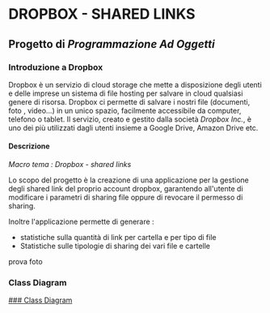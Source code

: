 # **DROPBOX - SHARED LINKS**


## Progetto di *Programmazione Ad Oggetti*


### Introduzione a Dropbox
Dropbox è un servizio di cloud storage che mette a disposizione degli utenti e delle imprese un sistema di file hosting per salvare in cloud qualsiasi genere di risorsa.
Dropbox ci permette di salvare i nostri file (documenti, foto , video...) in un unico spazio, facilmente accessibile da computer, telefono o tablet.
Il servizio, creato e gestito dalla società *Dropbox Inc.*, è uno dei più utilizzati dagli utenti insieme a Google Drive, Amazon Drive etc.


#### Descrizione
*Macro tema : Dropbox - shared links*

Lo scopo del progetto è la creazione di una applicazione per la gestione degli shared link del proprio account dropbox, garantendo all'utente di modificare i parametri di sharing file oppure di revocare il permesso di sharing.

Inoltre l'applicazione permette di generare : 
* statistiche sulla quantità di link per cartella e per tipo di file
* Statistiche sulle tipologie di sharing dei vari file e cartelle




prova foto
### Class Diagram
[### Class Diagram](https://github.com/ErxhesDedja/ProgettoPAO/blob/main/NewModel%20Use%20Case%20Diagram.jpg)

